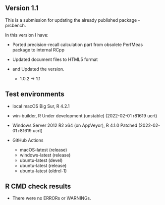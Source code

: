 ## Version 1.1
This is a submission for updating the already published package - prcbench.

In this version I have:

* Ported precision-recall calculation part from obsolete PerfMeas package to internal RCpp

* Updated document files to HTML5 format

* and Updated the version.
    * 1.0.2 -> 1.1
    
## Test environments

-   local macOS Big Sur, R 4.2.1

-   win-builder, R Under development (unstable) (2022-02-01 r81619 ucrt)

-   Windows Server 2012 R2 x64 (on AppVeyor), R 4.1.0 Patched (2022-02-01 r81619 ucrt)

-   GitHub Actions

    -   macOS-latest (release)
    -   windows-latest (release)
    -   ubuntu-latest (devel)
    -   ubuntu-latest (release)
    -   ubuntu-latest (oldrel-1)

## R CMD check results
* There were no ERRORs or WARNINGs.
